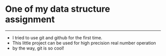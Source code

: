 # One of my data structure assignment
---
* I tried to use git and github for the first time.   
* This little project can be used for high precision real number operation
* by the way, git is so cool!
